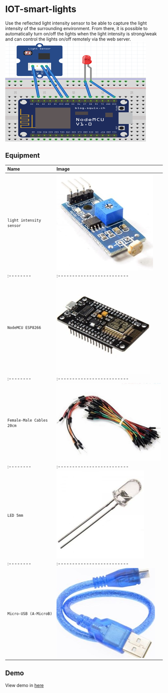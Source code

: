 # IOT-smart-lights

Use the reflected light intensity sensor to be able to capture the light intensity of the surrounding environment. From there, it is possible to automatically turn on/off the lights when the light intensity is strong/weak and can control the lights on/off remotely via the web server.
![App Screenshot](/images/Image6.png)

## Equipment

| Name | Image                |
| :-------- | :------------------------- |
| `light intensity sensor` | ![App Screenshot](/images/Image1.jpg) |
| :-------- | :------------------------- |
| `NodeMCU ESP8266` | ![App Screenshot](/images/Image2.jpg) |
| :-------- | :------------------------- |
| `Female-Male Cables 20cm` | ![App Screenshot](/images/Image3.jpg) |
| :-------- | :------------------------- |
| `LED 5mm` | ![App Screenshot](/images/Image4.jpg) |
| :-------- | :------------------------- |
| `Micro-USB (A-MicroB)` | ![App Screenshot](/images/Image5.jpg) |

## Demo

View demo in [here](https://youtu.be/Y4ol13of1QM)

